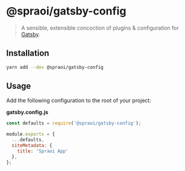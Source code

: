 # @spraoi/gatsby-config

> A sensible, extensible concoction of plugins & configuration for [Gatsby](https://www.gatsbyjs.org/docs/).

## Installation

```bash
yarn add --dev @spraoi/gatsby-config
```

## Usage

Add the following configuration to the root of your project:

**gatsby.config.js**

```javascript
const defaults = require('@spraoi/gatsby-config');

module.exports = {
  ...defaults,
  siteMetadata: {
    title: 'Spraoi App'
  },
};
```
